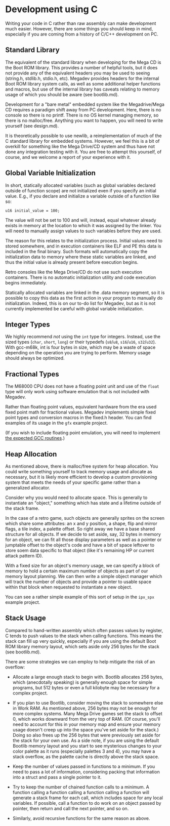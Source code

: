 # Development using C

Writing your code in C rather than raw assembly can make development much easier.  However, there are some things you should keep in mind, especially if you are coming from a history of C/C++ development on PC.

## Standard Library

The equivalent of the standard library when developing for the Mega CD is the Boot ROM library. This provides a number of helpful tools, but it does not provide any of the equivalent headers you may be used to seeing (string.h, stdlib.h, stdio.h, etc). Megadev provides headers for the internal Boot ROM library system calls, as well as some additional helper functions and macros, but use of the internal library has caveats relating to memory usage of which you should be aware (see bootlib.md).

Development for a "bare metal" embedded system like the Megadrive/Mega CD requires a paradigm shift away from PC development. Here, there is no console so there is no printf. There is no OS kernel managing memory, so there is no malloc/free. Anything you want to happen, you will need to write yourself (see design.md).

It is theoretically possible to use newlib, a reimplementation of much of the C standard library for embedded systems. However, we feel this is a bit of overkill for something like the Mega Drive/CD system and thus have not done any integration testing with it. You are free to attempt this yourself, of course, and we welcome a report of your experience with it.

## Global Variable Initialization

In short, statically allocated variables (such as global variables declared outside of function scope) are not initialized even if you specify an initial value. E.g., if you declare and initialize a variable outside of a function like so:

	u16 initial_value = 100;

The value will not be set to 100 and will, instead, equal whatever already exists in memory at the location to which it was assigned by the linker. You will need to manually assign values to such variables before they are used.

The reason for this relates to the initialization process. Initial values need to stored somewhere, and in execution containers like ELF and PE this data is included in the final binary. Such formats will automatically copy the initialization data to memory where these static variables are linked, and thus the initial value is already present before execution begins.

Retro consoles like the Mega Drive/CD do not use such execution containers. There is no automatic initialization utility and code execution begins immediately.

Statically allocated variables are linked in the .data memory segment, so it is possible to copy this data as the first action in your program to manually do initialization. Indeed, this is on our to-do list for Megadev, but as it is not currently implemented be careful with global variable initialization.

## Integer Types

We highly recommend *not* using the `int` type for integers. Instead, use the sized types (`char`, `short`, `long`) or their typedefs (`s8`/`u8`, `s16`/`u16`, `s32`/`u32`). With gcc-m68k, int is four bytes in size, which may be a waste of space depending on the operation you are trying to perform. Memory usage should always be optimized.

## Fractional Types

The M68000 CPU does not have a floating point unit and use of the `float` type will only work using software emulation that is not included with Megadev.

Rather than floating point values, equivalent hardware from the era used fixed point math for fractional values. Megadev implements simple fixed point types and conversion macros in the fixed.h header. You can find examples of its usage in the `gfx` example project.

(If you wish to include floating point emulation, you will need to implement [the expected GCC routines](https://gcc.gnu.org/onlinedocs/gccint/Soft-float-library-routines.html#Soft-float-library-routines).)

## Heap Allocation

As mentioned above, there is malloc/free system for heap allocation. You could write something yourself to track memory usage and allocate as necessary, but it is likely more efficient to develop a custom provisioning system that meets the needs of your specific game rather than a generalized allocator.

Consider why you would need to allocate space. This is generally to instantiate an "object," something which has state and a lifetime outside of the stack frame.

In the case of a retro game, such objects are generally sprites on the screen which share some attributes: an x and y position, a shape, flip and mirror flags, a tile index, a palette offset. So right away we have a base shared structure for all objects. If we decide to set aside, say, 32 bytes in memory for an object, we can fit all those display parameters as well as a pointer or jumptable offset to the object's code and have a bit of space leftover to store soem data specific to that object (like it's remaining HP or current attack pattern ID).

With a fixed size for an object's memory usage, we can specify a block of memory to hold a certain maximum number of objects as part of our memory layout planning. We can then write a simple object manager which will track the number of objects and provide a pointer to usable space within that block when requested to instantiate a new object.

You can see a rather simple example of this sort of setup in the `ipx_spx` example project.

## Stack Usage

Compared to hand-written assembly which often passes values by register, C tends to push values to the stack when calling functions. This means the stack can fill up very quickly, especially if you are using the default Boot ROM library memory layout, which sets aside only 256 bytes for the stack (see bootlib.md).

There are some strategies we can employ to help mitigate the risk of an overflow:

- Allocate a large enough stack to begin with. Bootlib allocates 256 bytes, which (anecdotally speaking) is generally enough space for simple programs, but 512 bytes or even a full kilobyte may be necessary for a complex project.

- If you plan to use Bootlib, consider moving the stack to somewhere else in Work RAM. As mentioned above, 256 bytes may not be enough for more complex systems. Many Mega Drive games set the stack to offset 0, which works downward from the very top of RAM. (Of course, you'll need to account for this in your memory map and ensure your memory usage doesn't creep up into the space you've set aside for the stack.) Doing so also frees up the 256 bytes that were previously set aside for the stack for your own use. As a side note, if you are using the default Bootlib memory layout and you start to see mysterious changes to your color palette as it runs (especially palettes 3 and 4), you may have a stack overflow, as the palette cache is directly above the stack space.

- Keep the number of values passed in functions to a minimum. If you need to pass a lot of information, considering packing that information into a struct and pass a single pointer to it.

- Try to keep the number of chained function calls to a minimum. A function calling a function calling a function calling a function will generate a stack frame for each call, which includes space for any local variables. If possible, call a function to do work on an object passed by pointer, then return and call the next pointer, and so on.

- Similarly, avoid recursive functions for the same reason as above.
